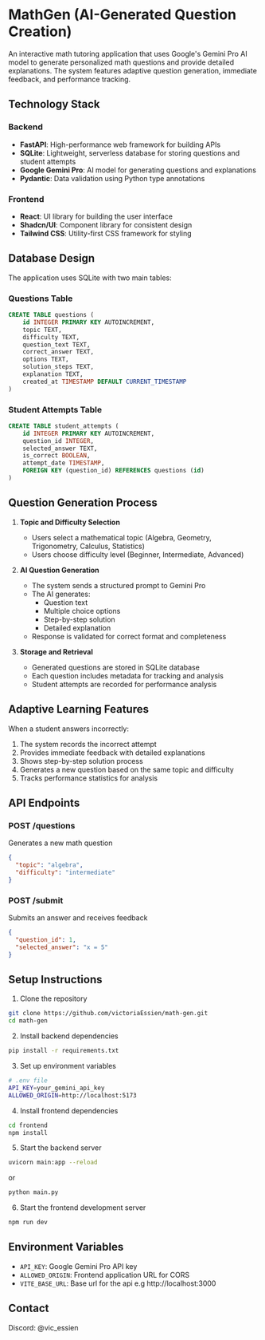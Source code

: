 # MathGen (AI-Generated Question Creation)

An interactive math tutoring application that uses Google's Gemini Pro AI model to generate personalized math questions and provide detailed explanations. The system features adaptive question generation, immediate feedback, and performance tracking.

## Technology Stack

### Backend
- **FastAPI**: High-performance web framework for building APIs
- **SQLite**: Lightweight, serverless database for storing questions and student attempts
- **Google Gemini Pro**: AI model for generating questions and explanations
- **Pydantic**: Data validation using Python type annotations

### Frontend
- **React**: UI library for building the user interface
- **Shadcn/UI**: Component library for consistent design
- **Tailwind CSS**: Utility-first CSS framework for styling

## Database Design

The application uses SQLite with two main tables:

### Questions Table
```sql
CREATE TABLE questions (
    id INTEGER PRIMARY KEY AUTOINCREMENT,
    topic TEXT,
    difficulty TEXT,
    question_text TEXT,
    correct_answer TEXT,
    options TEXT,
    solution_steps TEXT,
    explanation TEXT,
    created_at TIMESTAMP DEFAULT CURRENT_TIMESTAMP
)
```

### Student Attempts Table
```sql
CREATE TABLE student_attempts (
    id INTEGER PRIMARY KEY AUTOINCREMENT,
    question_id INTEGER,
    selected_answer TEXT,
    is_correct BOOLEAN,
    attempt_date TIMESTAMP,
    FOREIGN KEY (question_id) REFERENCES questions (id)
)
```

## Question Generation Process

1. **Topic and Difficulty Selection**
   - Users select a mathematical topic (Algebra, Geometry, Trigonometry, Calculus, Statistics)
   - Users choose difficulty level (Beginner, Intermediate, Advanced)

2. **AI Question Generation**
   - The system sends a structured prompt to Gemini Pro
   - The AI generates:
     - Question text
     - Multiple choice options
     - Step-by-step solution
     - Detailed explanation
   - Response is validated for correct format and completeness

3. **Storage and Retrieval**
   - Generated questions are stored in SQLite database
   - Each question includes metadata for tracking and analysis
   - Student attempts are recorded for performance analysis

## Adaptive Learning Features

When a student answers incorrectly:
1. The system records the incorrect attempt
2. Provides immediate feedback with detailed explanations
3. Shows step-by-step solution process
4. Generates a new question based on the same topic and difficulty
5. Tracks performance statistics for analysis

## API Endpoints

### POST /questions
Generates a new math question
```json
{
  "topic": "algebra",
  "difficulty": "intermediate"
}
```

### POST /submit
Submits an answer and receives feedback
```json
{
  "question_id": 1,
  "selected_answer": "x = 5"
}
```

## Setup Instructions

1. Clone the repository
```bash
git clone https://github.com/victoriaEssien/math-gen.git
cd math-gen
```

2. Install backend dependencies
```bash
pip install -r requirements.txt
```

3. Set up environment variables
```bash
# .env file
API_KEY=your_gemini_api_key
ALLOWED_ORIGIN=http://localhost:5173
```

4. Install frontend dependencies
```bash
cd frontend
npm install
```

5. Start the backend server
```bash
uvicorn main:app --reload
```
or
```bash
python main.py
```

6. Start the frontend development server
```bash
npm run dev
```

## Environment Variables

- `API_KEY`: Google Gemini Pro API key
- `ALLOWED_ORIGIN`: Frontend application URL for CORS
- `VITE_BASE_URL`: Base url for the api e.g http://localhost:3000
  

## Contact

Discord: @vic_essien
